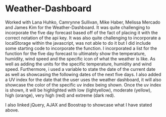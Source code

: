 # Weather-Dashboard

Worked with Lana Huhko, Camrynne Sullivan, Mike Haber, Melissa Mercado and James Kim for the Weather-Dashboard.
It was quite challenging to incorporate the five day forecast based off of the fact of placing it with the correct notation of the api key.
It was also quite challenging to incorporate a localStorage within the javascript, was not able to do it but I did include some starting code to incorporate the function. 
I incorporated a list for the function for the five day forecast to ultimately show the temperature, humidity, wind speed and the specific icon of what the weather is like.
As well as adding the units for the specific temperature, humidity and wind speed.
Furthermore, i used a variable to state the date of the current date as well as showcasing the following dates of the next five days.
I also added a UV index for the date that the user uses the weather dashboard, it will also showcase the color of the specific uv index being shown.
Once the uv index is shown, it will be highlighted with low (lightyellow), moderate (yellow), high (orange), very high (red) and extreme (dark red).

I also linked jQuery, AJAX and Boostrap to showcase what I have stated above.

